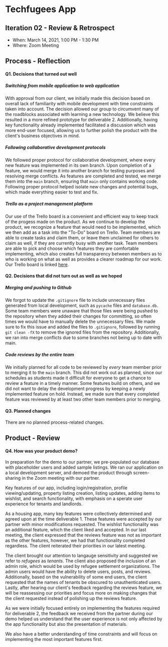 # Techfugees App

## Iteration 02 - Review & Retrospect

 * When: March 14, 2021, 1:00 PM - 1:30 PM
 * Where: Zoom Meeting

## Process - Reflection

#### Q1. Decisions that turned out well

 ##### Switching from mobile application to web application
With approval from our client, we initially made this decision based on overall lack of familiarity with mobile development with time constraints taken into account. The decision allowed our group to circumvent many of the roadblocks associated with learning a new technology. We believe this resulted in a more refined prototype for deliverable 2. Additionally, having key functionality already implemented facilitated a discussion which was more end-user focused, allowing us to further polish the product with the client's business objectives in mind.

##### Following collaborative development protocols
We followed proper protocol for collaborative development, where every new feature was implemented in its own branch. Upon completion of a feature, we would merge it into another branch for testing purposes and resolving merge conflicts. As features are completed and tested, we merge them into the `main` branch, ensuring that `main` only contains working code. Following proper protocol helped isolate new changes and potential bugs, which made everything easier to test and fix.

##### Trello as a project management platform
Our use of the Trello board is a convenient and efficient way to keep track of the progess made on the product. As we continue to develop the product, we recognize a feature that would need to be implemented, which we then add as a task into the "To-Do" board on Trello. Team members are able to create tasks and claim them, or leave them unclaimed for others to claim as well, if they are currently busy with another task. Team members are able to pick and choose which features they are comfortable implementing, which also creates full transparency between members as to who is working on what as well as provides a clearer roadmap for our work. Our Trello board is linked [here](https://trello.com/invite/b/zwpPl1od/f6f6ed4cf6e12f27508b6ccb7b0f8093/techfugees-app-development).


#### Q2. Decisions that did not turn out as well as we hoped

 ##### Merging and pushing to Github
We forgot to update the `.gitignore` file to include unnecessary files generated from local development, such as `pycache` files and `database.db`. Some team members were unaware that those files were being pushed to the repository when they added their changes for committing, so often times we would have to manually delete the unnecessary files. We made sure to fix this issue and added the files to `.gitignore`, followed by running `git clean -fX` to remove the ignored files from the repository. Additionally, we ran into merge conflicts due to some branches not being up to date with main.

 ##### Code reviews by the entire team
We initially planned for all code to be reviewed by *every* team member prior to merging it to the `main` branch. This did not work out as planned, since our schedules as students made it difficult for everyone to get a chance to review a feature in a timely manner. Some features build on others, and we did not want to delay the development progress by keeping a newly implemented feature on hold. Instead, we made sure that every completed feature was reviewed by at least two other team members prior to merging.

#### Q3. Planned changes

There are no planned process-related changes.


## Product - Review

#### Q4. How was your product demo?

In preparation for the demo to our partner, we pre-populated our database with placeholder users and added sample listings. We ran our application on a local development server, and demoed the product through screen-sharing in the Zoom meeting with our partner.

Key features of our app, including login/registration, profile viewing/updating, property listing creation, listing updates, adding items to wishlist, and search functionality, with emphasis on a sperate user experience for tenants and landlords.

As a housing app, many key features were collectively determined and agreed upon at the time deliverable 1. These features were accepted by our partner with minor modifications requested. The wishlist functionality was an additional feature, which the client liked and accepted. In our last meeting, the client expressed that the reviews feature was not as important as the other features, however, we had that functionality completed regardless. The client reiterated their priorities in our latest meeting.

The client brought our attention to langauge sensitivity and suggested we refer to *refugees* as *tenants*. The client also proposed the inclusion of an admin role, which would be used by refugee settlement organizations. The admin users would have the ability to delete users, posts, and reviews. Additionally, based on the vulnerability of some end users, the client requested that the names of tenants be obscured to unauthenticated users. Lastly, after hearing our client's feedback regarding the reviews feature, we will be reassessing our priorities and focus more on making changes that the client requested instead of polishing up the reviews feature.

 As we were initially focused entirely on implementing the features required for deliverable 2, the feedback we received from the partner during our demo helped us understand that the user experience is not only affected by the app functionality but also the presentation of materials.

 We also have a better understanding of time constraints and will focus on implementing the most important features first.